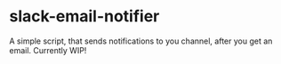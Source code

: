 # slack-email-notifier
A simple script, that sends notifications to you channel, after you get an email. Currently WIP!
